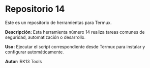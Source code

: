# Repositorio 14

Este es un repositorio de herramientas para Termux.

**Descripción:** Esta herramienta número 14 realiza tareas comunes de seguridad, automatización o desarrollo.

**Uso:** Ejecutar el script correspondiente desde Termux para instalar y configurar automáticamente.

**Autor:** RK13 Tools
